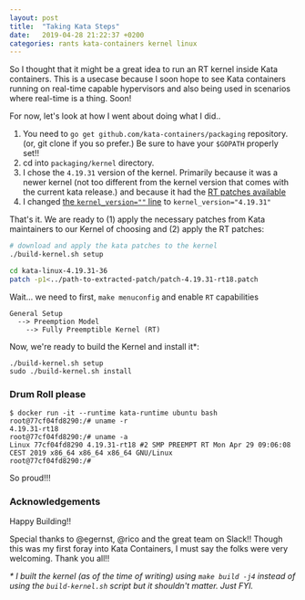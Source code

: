 ```yaml
---
layout: post
title:  "Taking Kata Steps"
date:   2019-04-28 21:22:37 +0200
categories: rants kata-containers kernel linux
---
```


So I thought that it might be a great idea to run an RT kernel inside Kata containers. This is a usecase because I soon hope to see Kata containers running on real-time capable hypervisors and also being used in scenarios where real-time is a thing. Soon!

For now, let's look at how I went about doing what I did..

1. You need to `go get github.com/kata-containers/packaging` repository. (or, git clone if you so prefer.) Be sure to have your `$GOPATH` properly set!!
1. cd into `packaging/kernel` directory.
1. I chose the `4.19.31` version of the kernel. Primarily because it was a newer kernel (not too different from the kernel version that comes with the current kata release.) and because it had the [RT patches available](https://cdn.kernel.org/pub/linux/kernel/projects/rt/4.19/patch-4.19.31-rt18.patch.xz)
1. I changed [the `kernel_version=""` line](https://github.com/kata-containers/packaging/blob/dce0558ec6d8329e81fa59c809351170f6741a7a/kernel/build-kernel.sh#L25) to `kernel_version="4.19.31"`

That's it. We are ready to (1) apply the necessary patches from Kata maintainers to our Kernel of choosing and (2) apply the RT patches:
```bash
# download and apply the kata patches to the kernel
./build-kernel.sh setup

cd kata-linux-4.19.31-36
patch -p1<../path-to-extracted-patch/patch-4.19.31-rt18.patch
```

Wait... we need to first, `make menuconfig` and enable `RT` capabilities
```
General Setup 
  --> Preemption Model
    --> Fully Preemptible Kernel (RT)
```

Now, we're ready to build the Kernel and install it\*:
```
./build-kernel.sh setup
sudo ./build-kernel.sh install
```

### Drum Roll please
```console
$ docker run -it --runtime kata-runtime ubuntu bash
root@77cf04fd8290:/# uname -r
4.19.31-rt18
root@77cf04fd8290:/# uname -a
Linux 77cf04fd8290 4.19.31-rt18 #2 SMP PREEMPT RT Mon Apr 29 09:06:08 CEST 2019 x86_64 x86_64 x86_64 GNU/Linux
root@77cf04fd8290:/# 
```

So proud!!!

### Acknowledgements
Happy Building!!

Special thanks to @egernst, @rico and the great team on Slack!! Though this was my first foray into Kata Containers, I must say the folks were very welcoming. Thank you all!!

_\* I built the kernel (as of the time of writing) using `make build -j4` instead of using the `build-kernel.sh` script but it shouldn't matter. Just FYI._